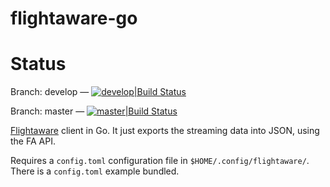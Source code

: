 # flightaware-go

# Status

Branch: develop — [![develop|Build Status](https://travis-ci.org/keltia/flightaware-go.svg?branch=develop)](http://travis-ci.org/keltia/flightaware-go/tree/develop)

Branch: master — [![master|Build Status](https://travis-ci.org/keltia/flightaware-go.svg?branch=master)](http://travis-ci.org/keltia/flightaware-go)

[Flightaware](http://www.flightaware.com/) client in Go.  It just exports the streaming data into JSON, using the FA API.

Requires a `config.toml` configuration file in `$HOME/.config/flightaware/`.  There is a `config.toml` example bundled.

